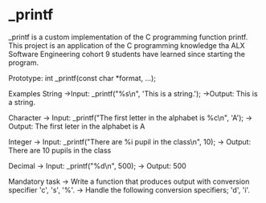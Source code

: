 # _printf

_printf is a custom implementation of the C programming function printf. This project is an application of the C programming knowledge tha ALX Software Engineering cohort 9 students have learned since starting the program.

Prototype: int _printf(const char *format, ...);

Examples
String
->Input: _printf("%s\n", 'This is a string.');
->Output: This is a string.

Character
-> Input: _printf("The first letter in the alphabet is %c\n", 'A');
-> Output: The first leter in the alphabet is A

Integer
-> Input: _printf("There are %i pupil in the class\n", 10);
-> Output: There are 10 pupils in the class

Decimal
-> Input: _printf("%d\n", 500);
-> Output: 500

Mandatory task
-> Write a function that produces output with conversion specifier 'c', 's', '%'.
-> Handle the following conversion specifiers; 'd', 'i'.
